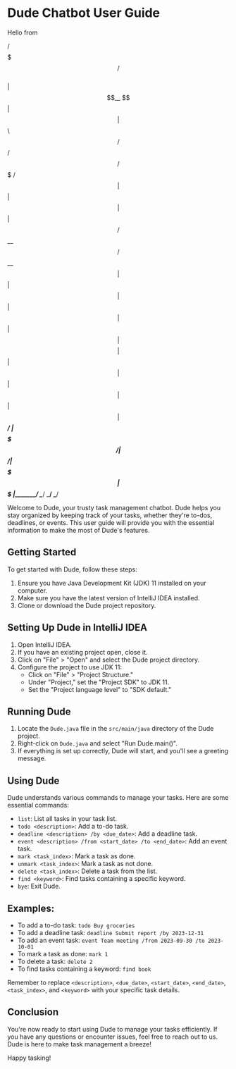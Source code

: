 # Dude Chatbot User Guide

Hello from
   
 /$$$$$$$                  /$$          
| $$__  $$                | $$          
| $$  \ $$ /$$   /$$  /$$$$$$$  /$$$$$$ 
| $$  | $$| $$  | $$ /$$__  $$ /$$__  $$
| $$  | $$| $$  | $$| $$  | $$| $$$$$$$$
| $$  | $$| $$  | $$| $$  | $$| $$_____/
| $$$$$$$/|  $$$$$$/|  $$$$$$$|  $$$$$$$
|_______/  \______/  \_______/ \_______/

Welcome to Dude, your trusty task management chatbot. Dude helps you stay organized by keeping track of your tasks, whether they're to-dos, deadlines, or events. This user guide will provide you with the essential information to make the most of Dude's features.


## Getting Started

To get started with Dude, follow these steps:

1. Ensure you have Java Development Kit (JDK) 11 installed on your computer.
2. Make sure you have the latest version of IntelliJ IDEA installed.
3. Clone or download the Dude project repository.

## Setting Up Dude in IntelliJ IDEA

1. Open IntelliJ IDEA.
2. If you have an existing project open, close it.
3. Click on "File" > "Open" and select the Dude project directory.
4. Configure the project to use JDK 11:
   - Click on "File" > "Project Structure."
   - Under "Project," set the "Project SDK" to JDK 11.
   - Set the "Project language level" to "SDK default."

## Running Dude

1. Locate the `Dude.java` file in the `src/main/java` directory of the Dude project.
2. Right-click on `Dude.java` and select "Run Dude.main()".
3. If everything is set up correctly, Dude will start, and you'll see a greeting message.

## Using Dude

Dude understands various commands to manage your tasks. Here are some essential commands:

- `list`: List all tasks in your task list.
- `todo <description>`: Add a to-do task.
- `deadline <description> /by <due_date>`: Add a deadline task.
- `event <description> /from <start_date> /to <end_date>`: Add an event task.
- `mark <task_index>`: Mark a task as done.
- `unmark <task_index>`: Mark a task as not done.
- `delete <task_index>`: Delete a task from the list.
- `find <keyword>`: Find tasks containing a specific keyword.
- `bye`: Exit Dude.

## Examples:

- To add a to-do task: `todo Buy groceries`
- To add a deadline task: `deadline Submit report /by 2023-12-31`
- To add an event task: `event Team meeting /from 2023-09-30 /to 2023-10-01`
- To mark a task as done: `mark 1`
- To delete a task: `delete 2`
- To find tasks containing a keyword: `find book`

Remember to replace `<description>`, `<due_date>`, `<start_date>`, `<end_date>`, `<task_index>`, and `<keyword>` with your specific task details.

## Conclusion

You're now ready to start using Dude to manage your tasks efficiently. If you have any questions or encounter issues, feel free to reach out to us. Dude is here to make task management a breeze!

Happy tasking!
